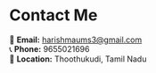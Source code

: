 # Contact Me

📧 **Email:** harishmaums3@gmail.com  
📞 **Phone:** 9655021696  
📍 **Location:** Thoothukudi, Tamil Nadu

